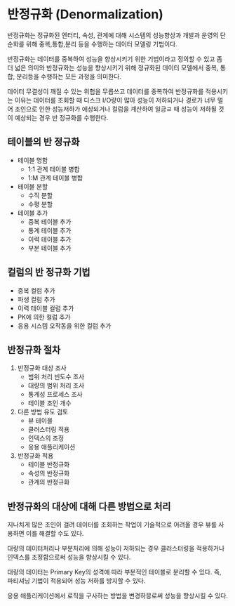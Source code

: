 # 반정규화 (Denormalization)

반정규화는 정규화된 엔터티, 속성, 관계에 대해 시스템의 성능향상과 개발과 운영의 단순화를 위해 중복,통합,분리 등을 수행하는 데이터 모델링 기법이다.  
  
반정규화는 데이터를 중복하여 성능을 향상시키기 위한 기법이라고 정의할 수 있고 좀 더 넓은 의미와 반정규화는 성능을 향상시키기 위해 정규화된 데이터 모델에서 중복, 통합, 분리등을 수행하는 모든 과정을 의미한다.  
  
데이터 무결성이 깨질 수 있는 위헙을 무릅쓰고 데이터를 중복하여 반정규화를 적용시키는 이유는 데이터를 조회할 때 디스크 I/O량이 많아 성능이 저하되거나 경로가 너무 멀어 조인으로 인한 성능저하가 에상되거나 컬럼을 계산하여 일긍ㄹ 때 성능이 저하될 것이 예상되는 경우 반 정규화를 수행한다.

## 테이블의 반 정규화

- 테이블 명함
  - 1:1 관계 테이블 병합
  - 1:M 관계 테이블 병합
- 테이블 분할
  - 수직 분할
  - 수평 분할
- 테이블 추가
  - 중복 테이블 추가
  - 통계 테이블 추가
  - 이력 테이블 추가
  - 부분 테이블 추가

## 컬럼의 반 정규화 기법
- 중복 컬럼 추가
- 파생 컬럼 추가
- 이력 테이블 컬럼 추가
- PK에 의한 컬럼 추가
- 응용 시스템 오작동을 위한 컬럼 추가


## 반정규화 절차
1. 반정규화 대상 조사
   - 범위 처리 빈도수 조사
   - 대량의 범위 처리 조사
   - 통계성 프로세스 조사
   - 테이블 조인 개수
2. 다른 방법 유도 검토
   - 뷰 테이블
   - 클러스터링 적용
   - 인덱스의 조정
   - 응용 애플리케이션
3. 반정규화 적용
   - 테이블 반정규화
   - 속성의 반정규화
   - 관계의 반정규화

## 반정규화의 대상에 대해 다른 방법으로 처리
지나치게 많은 조인이 걸려 데이터를 조회하는 작업이 기술적으로 어려울 경우 뷰를 사용하면 이를 해결할 수도 있다.  
  
대량의 데이터처리나 부분처리에 의해 성능이 저하되는 경우 클러스터링을 적용하거나 인덱스를 조정함으로써 성능을 향상시킬 수 있다.  
  
대량의 데이터는 Primary Key의 성격에 따라 부분적인 테이블로 분리할 수 있다. 즉, 파티셔닝 기법이 적용되어 성능 저하를 방지할 수 있다.  
  
응용 애플리케이션에서 로직을 구사하는 방법을 변경하믕로써 성능을 향상시킬 수 있다.